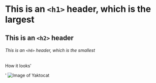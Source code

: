 # This is an `<h1>` header, which is the largest
## This is an `<h2>` header
###### This is an `<h6>` header, which is the smallest
How it looks'<p>'
![Image of Yaktocat](https://octodex.github.com/images/yaktocat.png)
